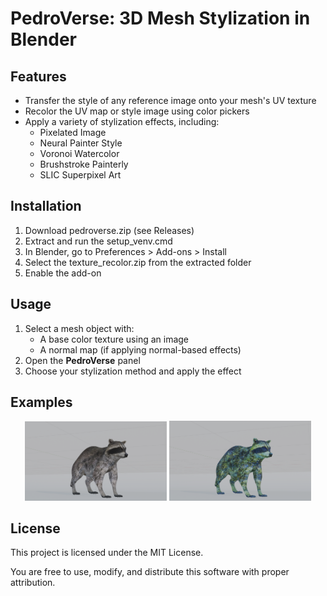 # PedroVerse: 3D Mesh Stylization in Blender

## Features
- Transfer the style of any reference image onto your mesh's UV texture
- Recolor the UV map or style image using color pickers
- Apply a variety of stylization effects, including:
  - Pixelated Image
  - Neural Painter Style
  - Voronoi Watercolor
  - Brushstroke Painterly
  - SLIC Superpixel Art

   
## Installation
1.  Download pedroverse.zip (see Releases)
2.  Extract and run the setup_venv.cmd
3.  In Blender, go to Preferences > Add-ons > Install
4.  Select the texture_recolor.zip from the extracted folder
5.  Enable the add-on

## Usage
1. Select a mesh object with:
   - A base color texture using an image
   - A normal map (if applying normal-based effects)
2. Open the **PedroVerse** panel
3. Choose your stylization method and apply the effect

## Examples
<p align="center">
  <img src="images/before.png" alt="Before" width="45%" />
  <img src="images/after.png" alt="After" width="45%" />
</p>

## License
This project is licensed under the MIT License.

You are free to use, modify, and distribute this software with proper attribution.


